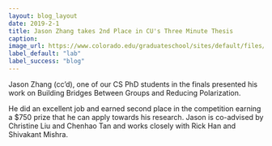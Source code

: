 ```yaml
---
layout: blog_layout
date: 2019-2-1
title: Jason Zhang takes 2nd Place in CU's Three Minute Thesis
caption:
image_url: https://www.colorado.edu/graduateschool/sites/default/files/styles/medium/public/page/3mt_logo-colour.jpg?itok=ztSGKjPy
label_default: "lab" 
label_success: "blog"
---
```

Jason Zhang (cc’d), one of our CS PhD students in the finals presented his work on Building Bridges Between Groups and Reducing Polarization.

He did an excellent job and earned second place in the competition earning a $750 prize that he can apply towards his research. Jason is co-advised by Christine Liu and Chenhao Tan and works closely with Rick Han and Shivakant Mishra.

